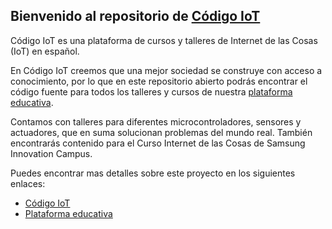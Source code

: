 ## Bienvenido al repositorio de  [Código IoT](https://www.codigoiot.com/)

Código IoT es una plataforma de cursos y talleres de Internet de las Cosas (IoT) en español. 
 
En Código IoT creemos que una mejor sociedad se construye con acceso a conocimiento, por lo que en este repositorio abierto podrás encontrar el código fuente para todos los talleres y cursos de nuestra [plataforma educativa](https://edu.codigoiot.com/).

Contamos con talleres para diferentes microcontroladores, sensores y actuadores, que en suma solucionan problemas del mundo real.  También encontrarás contenido para el Curso Internet de las Cosas de Samsung Innovation Campus.


Puedes encontrar mas detalles sobre este proyecto en los siguientes enlaces:

 - [Código IoT](https://www.codigoiot.com/)
 - [Plataforma educativa](https://edu.codigoiot.com/)
 
